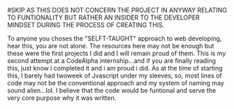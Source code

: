 
#SKIP AS THIS DOES NOT CONCERN THE PROJECT IN ANYWAY RELATING TO FUNTIONALITY BUT RATHER AN INSIDER TO THE DEVELOPER MINDSET DURING THE PROCESS OF CREATING THIS.


To anyone you choses the "SELFT-TAUGHT" approach to web developing, hear this, you are not alone.
The resources here may not be enough but these were the first projects I did and I will remain proud of them.
This is my second attempt at a CodeAlpha internship...and if you are finally reading this, just know i completed it and i am proud i did.
As at the time of starting this, I barely had twoweek of Jvascript under my sleeves, so, most lines of code may not be the conventional approach and my system of naming may sound alien...lol. I believe that the code would be funtional and serve the very core purpose why it was written. 
